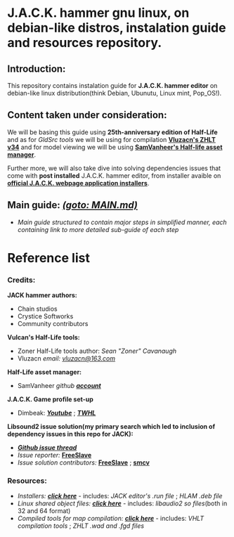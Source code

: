 # J.A.C.K. hammer gnu linux, on debian-like distros, instalation guide and resources repository.

## Introduction:
This repository contains instalation guide for **J.A.C.K. hammer editor** on debian-like linux distribution(think Debian, Ubunutu, Linux mint, Pop_OS!).

## Content taken under consideration:
We will be basing this guide using **25th-anniversary edition of Half-Life** and as for *GldSrc tools* we will be using for compilation **[Vluzacn's ZHLT v34](https://github.com/twhl-community/VHLT-V34)** and for model viewing we will be using **[SamVanheer's Half-life asset manager](https://github.com/SamVanheer/HalfLifeAssetManager)**.

Further more, we will also take dive into solving dependencies issues that come with **post installed** J.A.C.K. hammer editor, from installer avaible on **[official J.A.C.K. webpage application installers](https://jack.hlfx.ru/en/download.html)**.

## Main guide: *[(goto: MAIN.md)](https://github.com/Binary24pl/JACK-hammer-linux-gnu-debian-guide-and-resources/blob/master/guide/MAIN.md)*
- *Main guide structured to contain major steps in simplified manner, each containing link to more detailed sub-guide of each step* 


# Reference list
### Credits:

**JACK hammer authors:**
- Chain studios
- Crystice Softworks
- Community contributors
  
**Vulcan's Half-Life tools:**
- Zoner Half-Life tools author: *Sean "Zoner" Cavanaugh*
- Vluzacn *email: vluzacn@163.com*

**Half-Life asset manager:**
- SamVanheer *github **[account](https://github.com/SamVanheer)***
  
**J.A.C.K. Game profile set-up**
- Dimbeak: ***[Youtube](https://www.youtube.com/user/Dimbark)*** ; ***[TWHL](https://twhl.info/index.php/user/view/5749)***

**Libsound2 issue solution(my primary search which led to inclusion of dependency issues in this repo for JACK):**
- ***[Github issue thread](https://github.com/ValveSoftware/steam-runtime/issues/709)***
- *Issue reporter:* **[FreeSlave](https://github.com/FreeSlave)**
- *Issue solution contributors:* **[FreeSlave](https://github.com/FreeSlave)** ; **[smcv](https://github.com/smcv)**

### Resources:
- *Installers:* ***[click here](https://github.com/Binary24pl/JACK-hammer-linux-gnu-debian-guide-and-resources/tree/master/resources/installers)*** - includes: *JACK editor's .run file* ; *HLAM .deb file*
- *Linux shared object files:* ***[click here](https://github.com/Binary24pl/JACK-hammer-linux-gnu-debian-guide-and-resources/tree/master/resources/sharedobjects)*** - includes: *libaudio2 so files*(both in 32 and 64 format)
- *Compiled tools for map compilation:* ***[click here](https://github.com/Binary24pl/JACK-hammer-linux-gnu-debian-guide-and-resources/tree/master/resources/compiled_tools)*** - includes: *VHLT compilation tools* ; *ZHLT .wad and .fgd files*